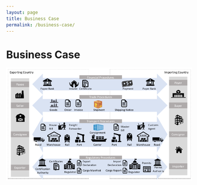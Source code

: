 ```yaml
---
layout: page
title: Business Case
permalink: /business-case/
---
```

# Business Case

![Supply Chain Model](../images/supply-chain.png)

